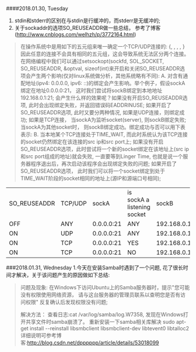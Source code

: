 ####2018.01.30, Tuesday
1. stdin和stderr的区别在与stdin是行缓冲的，而stderr是无缓冲的;
2. 关于sockaddr的选项SO_REUSEADDR做一些总结， 参考了博客(http://www.cnblogs.com/welhzh/p/3772164.html)
>   在操作系统中是用如下的五元组来唯一确定一个TCP/UDP连接的:
>       {<protocol>, <src addr>, <src port>, <dest addr>, <dest port>}
>   因此任意的连接不会具有相同的五元组，这会导致系统无法区分两个连接。在网络编程中我们可以通过setsockopt(sockfd, SOL_SOCKET, SO_REUSEADDR, &optval, sizeof(int)来开启和关闭SO_REUSEADDR选项会产生两个影响(仅对linux系统做分析，其他系统略有不同):
>   A. 对含有通配地址(ipv4: 0.0.0.0, ipv6: ::)的绑定会产生影响。举个例子，假设sockA绑定在地址0.0.0.0:21， 这时我们尝试将sockB绑定到本地地址192.168.0.1:21; 会产生什么样的效果呢？如果没有开启SO_REUSEADDR选项, 此时会出现绑定失败，并返回错误码EADDRINUSE; 如果开启了SO_REUSEADDR选项, 此时又要分两种情况, 如果是UDP连接，则绑定成功; 如果是TCP连接， 当sockA为监听socket(server), 则sockB绑定失败;
当sockA为其他socket时， 则sockB绑定成功。绑定成功与否可以用下表表示:
>   B. 当本地某个TCP连接处于TIME_WAIT, 而此时系统认为该TCP连接的socket仍然绑定在该连接的src ip和src port上; 如果没有开启SO_REUSEADDR选项，此时尝试将一个新的socket绑定在该地址上(src ip和src port组成的地址)就会失败, 一直要等到Linger Time, 也就是说一个服务器程序退出后，再次启动该程序会出现绑定失败的问题; 如果开启了SO_REUSEADDR选项， 此时我们可以将一个socket绑定到处于TIME_WAIT阶段的socket相同的地址上(源IP和源端口号相同);
<table class="table table-bordered table-striped table-condensed">
<tr>
   <td>SO_REUSEADDR</td>
   <td>TCP/UDP</td>
   <td>sockA</td>
   <td>is sockA a listening socket</td>
   <td>sockB</td>
   <td>result</td>
</tr>
<tr>
   <td>OFF</td>
   <td>ANY</td>
   <td>0.0.0.0:21</td>
   <td>ANY</td>
   <td>192.168.0.1:21</td>
   <td>fail</td>
</tr>
<tr>
   <td>ON</td>
   <td>UDP</td>
   <td>0.0.0.0:21</td>
   <td>ANY</td>
   <td>192.168.0.1:21</td>
   <td>sucess</td>
</tr>
<tr>
   <td>ON</td>
   <td>TCP</td>
   <td>0.0.0.0:21</td>
   <td>YES</td>
   <td>192.168.0.1:21</td>
   <td>fail</td>
</tr>
<tr>
   <td>ON</td>
   <td>TCP</td>
   <td>0.0.0.0:21</td>
   <td>NO</td>
   <td>192.168.0.1:21</td>
   <td>sucess</td>
</tr>
</table>

###2018.01.31, Wednesday
1.今天在安装Samba时遇到了一个问题, 花了很长时间才解决，关于该问题产生的原因做如下总结:
> 问题及现象: 在Windows下访问Ubuntu上的Samba服务器时，提示"您可能没有权限使用网络资源， 请与这台服务器的管理员联系以查明您是否有访问权限"
> 反复确认后发现权限没有问题;
>
> 解决方法：
  查看日志:cat /var/log/samba/log.W7358, 发现在Windows打开共享文件时samba崩溃了。
> 重新安装一下samba相关库解决
> sudo apt-get install --reinstall libsmbclient libsmbclient-dev libtevent0 libtalloc2 
详细说明可参考博客:http://blog.csdn.net/dpppppp/article/details/53018099

